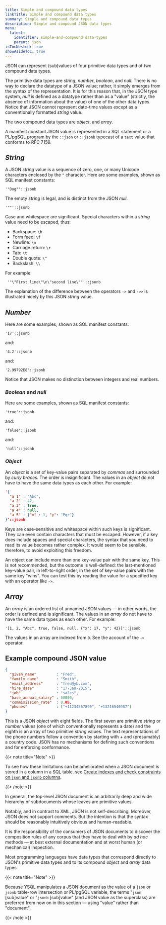 ```yaml
---
title: Simple and compound data types
linkTitle: Simple and compound data types
summary: Simple and compound data types
description: Simple and compound JSON data types
menu:
  latest:
    identifier: simple-and-compound-data-types
    parent: json
isTocNested: true
showAsideToc: true
---
```


JSON can represent (sub)values of four primitive data types and of two compound data types.

The primitive data types are _string_, _number_, _boolean_, and _null_. There is no way to declare the datatype of a JSON value; rather, it simply emerges from the syntax of the representation. It is for this reason that, in the JSON type system, _null_ is defined as a datatype rather than as a "value" (strictly, the absence of information about the value) of one of the other data types. Notice that JSON cannot represent date-time values except as a conventionally formatted _string_ value. 

The two compound data types are _object_, and _array_.

A manifest constant JSON value is represented in a SQL statement or a PL/pgSQL program by the `::json` or `::jsonb` typecast of a `text` value that conforms to RFC 7159.

## _String_

A JSON _string_ value is a sequence of zero, one, or many Unicode characters enclosed by the `"` character. Here are some examples, shown as SQL manifest constants:

```
'"Dog"'::jsonb
```

The empty _string_ is legal, and is distinct from the JSON _null_.

```
'""'::jsonb
```

Case and whitespace are significant. Special characters within a _string_ value need to be escaped, thus:

- Backspace: `\b`
- Form feed: `\f`
- Newline: `\n`
- Carriage return: `\r`
- Tab: `\t`
- Double quote: `\"`
- Backslash: `\\`

For example:

```
 '"\"First line\"\n\"second line\""'::jsonb
```

The explanation of the difference between the operators `->` and `->>` is illustrated nicely by this JSON _string_ value.

## _Number_

Here are some examples, shown as SQL manifest constants:

```
'17'::jsonb
```

and:

```
'4.2'::jsonb
```

and:

```
'2.99792E8'::jsonb
```

Notice that JSON makes no distinction between integers and real numbers.

### _Boolean_ and _null_

Here are some examples, shown as SQL manifest constants:

```
'true'::jsonb
```

and:

```
'false'::jsonb
```

and:

```
'null'::jsonb
```

### _Object_

An _object_ is a set of key-value pairs separated by _commas_ and surrounded by _curly braces_. The order is insignificant. The values in an _object_ do not have to have the same data types as each other. For example:

```json
'{
  "a 1" : "Abc",
  "a 2" : 42,
  "a 3" : true,
  "a 4" : null,
  "a 5" : {"x" : 1, "y": "Pqr"}
}'::jsonb
```

Keys are case-sensitive and whitespace within such keys is significant. They can even contain characters that must be escaped. However, if a key does include spaces and special characters, the syntax that you need to read its value becomes rather complex. It would seem to be sensible, therefore, to avoid exploiting this freedom.

An object can include more than one key-value pair with the same key. This is not recommended, but the outcome is well-defined: the last-mentioned key-value pair, in left-to-right order, in the set of key-value pairs with the same key "wins". You can test this by reading the value for a specified key with an operator like `->`.

## _Array_

An _array_ is an ordered list of unnamed JSON values  — in other words, the order is defined and is significant. The values in an _array_ do not have to have the same data types as each other. For example:

```
'[1, 2, "Abc", true, false, null, {"x": 17, "y": 42}]'::jsonb
```

The values in an array are indexed from `0`. See the account of the `->` operator.

## Example compound JSON value

```json
{
  "given_name"         : "Fred",
  "family_name"        : "Smith",
  "email_address"      : "fred@yb.com",
  "hire_date"          : "17-Jan-2015",
  "job"                : "sales",
  "base_annual_salary" : 50000,
  "commisission_rate"  : 0.05,
  "phones"             : ["+11234567890", "+13216540987"]
}
```

This is a JSON _object_ with eight fields. The first seven are primitive _string_ or _number_ values (one of which conventionally represents a date) and the eighth is an array of two primitive _string_ values. The text representations of the phone numbers follow a convention by starting with + and  (presumably) a country code. JSON has no mechanisms for defining such conventions and for enforcing conformance.

{{< note title="Note" >}}

To see how these limitations can be ameliorated when a JSON document is stored in a column in a SQL table, see [Create indexes and check constraints on `json` and `jsonb` columns](../create-indexes-constraints/).

{{< /note >}}

In general, the top-level JSON document is an arbitrarily deep and wide hierarchy of subdocuments whose leaves are primitive values.

Notably, and in contrast to XML, JSON is not self-describing. Moreover, JSON does not support comments. But the intention is that the syntax should be reasonably intuitively obvious and human-readable.

It is the responsibility of the consumers of JSON documents to discover the composition rules of any corpus that they have to deal with by _ad hoc_ methods — at best external documentation and at worst human (or mechanical) inspection.

Most programming languages have data types that correspond directly to JSON's primitive data types and to its compound _object_ and _array_ data types.

{{< note title="Note" >}}

Because YSQL manipulates a JSON document as the value of a `json` or `jsonb` table-row intersection or PL/pgSQL variable, the terms "`json` [sub]value" or "`jsonb` [sub]value" (and JSON value as the superclass) are preferred from now on in this section — using "value" rather than "document".

{{< /note >}}
